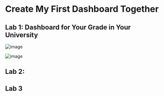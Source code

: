 # Create My First Dashboard Together

## Lab 1: Dashboard for Your Grade in Your University

![image](https://github.com/user-attachments/assets/80185865-6b73-4e12-8f87-4b36d8bef9d6)

![image](https://github.com/user-attachments/assets/1224dd2b-9306-40e0-897b-b9e3a840f22c)

## Lab 2: 


## Lab 3

